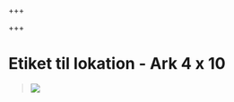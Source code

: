 +++

+++
# Etiket til lokation - Ark 4 x 10

> ![](https://thetis-ims-reports.s3.eu-west-1.amazonaws.com/examples/LocationLabel_4x10-1.png)